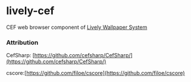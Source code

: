 # lively-cef

CEF web browser component of [Lively Wallpaper System ](https://github.com/rocksdanister/lively)

### Attribution
CefSharp: [https://github.com/cefsharp/CefSharp/](https://github.com/cefsharp/CefSharp/)

cscore:[https://github.com/filoe/cscore](https://github.com/filoe/cscore)
